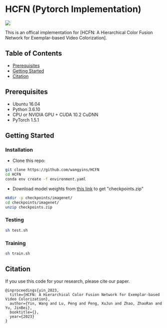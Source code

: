 # HCFN (Pytorch Implementation)

![](https://github.com/wangyins/HCFN/blob/main/.gif)

This is an offical implementation for [HCFN: A Hierarchical Color Fusion Network for Exemplar-based Video Colorization].
## Table of Contents

- [Prerequisites](#Prerequisites)
- [Getting Started](#Getting-Started)
- [Citation](#Citation)

## Prerequisites
- Ubuntu 16.04
- Python 3.6.10
- CPU or NVIDIA GPU + CUDA 10.2 CuDNN
- PyTorch 1.5.1

## Getting Started

### Installation
- Clone this repo:
```bash
git clone https://github.com/wangyins/HCFN
cd HCFN
conda env create -f environment.yaml
```
- Download model weights from <a href="https://drive.google.com/file/d/1r2SY8j8lzuN7vyzYjlehSy-Tsw05RKdl/view?usp=sharing">this link</a> to get "checkpoints.zip"
```bash
mkdir -p checkpoints/imagenet/
cd checkpoints/imagenet/
unzip checkpoints.zip
```
### Testing
```bash
sh test.sh
```
### Training
```bash
sh train.sh
```
## Citation
If you use this code for your research, please cite our paper.
```
@inproceedings{yin_2023,
  title={HCFN: A Hierarchical Color Fusion Network for Exemplar-based Video Colorization},
  author={Yin, Wang and Lu, Peng and Peng, XuJun and Zhao, ZhaoRan and Yu, JinBei},
  booktitle={},
  year={2023}
}
```
